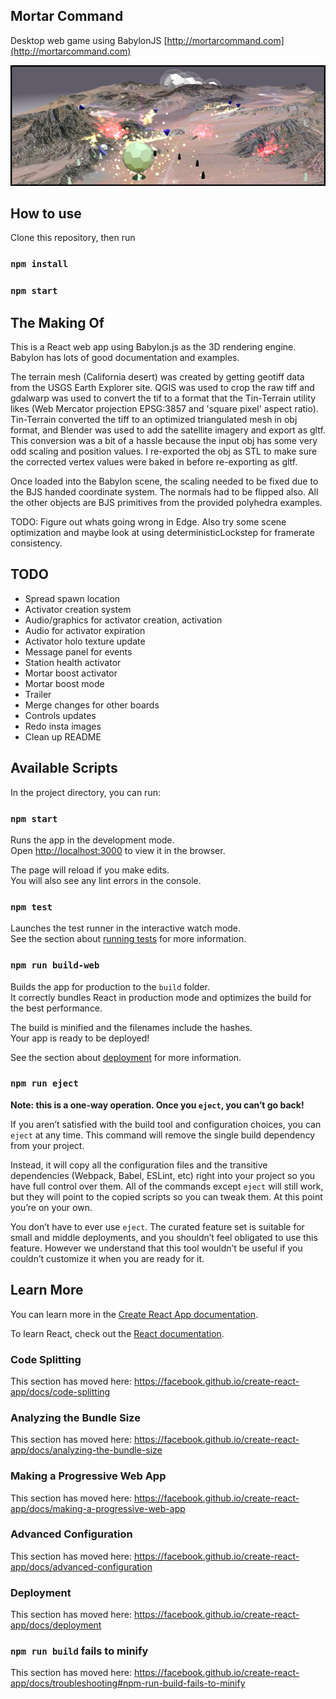 ## Mortar Command  

Desktop web game using BabylonJS
[http://mortarcommand.com](http://mortarcommand.com)

![Screenshot](./screenshot.png?raw=true)

## How to use
Clone this repository, then run
### `npm install`
### `npm start`


## The Making Of
This is a React web app using Babylon.js as the 3D rendering engine.  Babylon has lots of good 
documentation and examples.

The terrain mesh (California desert) was created by getting geotiff data from the USGS Earth Explorer site. QGIS
was used to crop the raw tiff and gdalwarp was used to convert the tif to a format that
the Tin-Terrain utility likes (Web Mercator projection EPSG:3857 and 'square pixel' aspect
ratio). Tin-Terrain converted the tiff to an optimized triangulated mesh in obj format, and
Blender was used to add the satellite imagery and export as gltf.  This conversion was a 
bit of a hassle because the input obj has some very odd scaling and position values. I 
re-exported the obj as STL to make sure the corrected vertex values were baked in before
re-exporting as gltf.

Once loaded into the Babylon scene,  the scaling needed to be fixed due to the BJS
handed coordinate system. The normals had to be flipped also.  All the other objects
are BJS primitives from the provided polyhedra examples.

TODO: Figure out whats going wrong in Edge. Also try some scene optimization and maybe look at using
deterministicLockstep for framerate consistency.

## TODO
* Spread spawn location
* Activator creation system
* Audio/graphics for activator creation, activation
* Audio for activator expiration
* Activator holo texture update
* Message panel for events
* Station health activator
* Mortar boost activator
* Mortar boost mode
* Trailer
* Merge changes for other boards
* Controls updates
* Redo insta images
* Clean up README

## Available Scripts

In the project directory, you can run:

### `npm start`

Runs the app in the development mode.<br>
Open [http://localhost:3000](http://localhost:3000) to view it in the browser.

The page will reload if you make edits.<br>
You will also see any lint errors in the console.


### `npm test`

Launches the test runner in the interactive watch mode.<br>
See the section about [running tests](https://facebook.github.io/create-react-app/docs/running-tests) for more information.


### `npm run build-web`

Builds the app for production to the `build` folder.<br>
It correctly bundles React in production mode and optimizes the build for the best performance.

The build is minified and the filenames include the hashes.<br>
Your app is ready to be deployed!

See the section about [deployment](https://facebook.github.io/create-react-app/docs/deployment) for more information.

### `npm run eject`

**Note: this is a one-way operation. Once you `eject`, you can’t go back!**

If you aren’t satisfied with the build tool and configuration choices, you can `eject` at any time. This command will remove the single build dependency from your project.

Instead, it will copy all the configuration files and the transitive dependencies (Webpack, Babel, ESLint, etc) right into your project so you have full control over them. All of the commands except `eject` will still work, but they will point to the copied scripts so you can tweak them. At this point you’re on your own.

You don’t have to ever use `eject`. The curated feature set is suitable for small and middle deployments, and you shouldn’t feel obligated to use this feature. However we understand that this tool wouldn’t be useful if you couldn’t customize it when you are ready for it.

## Learn More

You can learn more in the [Create React App documentation](https://facebook.github.io/create-react-app/docs/getting-started).

To learn React, check out the [React documentation](https://reactjs.org/).

### Code Splitting

This section has moved here: https://facebook.github.io/create-react-app/docs/code-splitting

### Analyzing the Bundle Size

This section has moved here: https://facebook.github.io/create-react-app/docs/analyzing-the-bundle-size

### Making a Progressive Web App

This section has moved here: https://facebook.github.io/create-react-app/docs/making-a-progressive-web-app

### Advanced Configuration

This section has moved here: https://facebook.github.io/create-react-app/docs/advanced-configuration

### Deployment

This section has moved here: https://facebook.github.io/create-react-app/docs/deployment

### `npm run build` fails to minify

This section has moved here: https://facebook.github.io/create-react-app/docs/troubleshooting#npm-run-build-fails-to-minify
